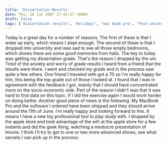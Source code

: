```yaml
---
title: 'Dissertation Results'
date: Thu, 28 Jun 2007 17:41:37 +0000
draft: false
tags: ['dissertation results', 'Holidays', 'mac book pro', 'Post-university life', 'tech related', 'university']
---
```


Today is a great day for a number of reasons. The first of these is that I woke up early, which means I slept enough. The second of these is that I dropped into university and was sad to see all those empty bedrooms, which shows there are some good memories from halls. The key to today was getting my dissertation grade. That's the reason I dropped by the uni. Tired of the anxiety and worry of grade results I heard from a friend that the results were there. I went and checked my grade and in the process saw quite a few others. One friend I traveled with got a 70 so I'm really happy for him, this being the top grade out of those I looked at. I found that I was in agreement with the feedback I got, mainly that I should have concentrated more on the socio-economic side. Part of the reason I didn't was that it was hard to find data on this topic. If I did the exercise again I would work harder on doing better. Another good piece of news is the following. My MacBook Pro and the software I ordered have been shipped and they should arrive around the 11th of June. I'm really happy and looking forward to this. It means I have a new toy professional tool to play study with. I dropped by the apple store and took advantage of the wifi at the apple store for a few instants and did the geek thing, watching a mediocre presentation of Imovie. I think I'll try to get to one or two more advanced shows, see what secrets I can pick up in the process.